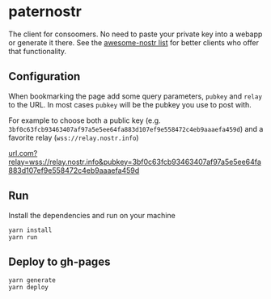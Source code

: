 # paternostr

The client for consoomers. No need to paste your private key into a webapp or generate it there.
See the [awesome-nostr list](https://github.com/aljazceru/awesome-nostr#clients) for better clients
who offer that functionality.

## Configuration

When bookmarking the page add some query parameters, `pubkey` and `relay` to the URL.
In most cases `pubkey` will be the pubkey you use to post with.

For example to choose both a public key (e.g. `3bf0c63fcb93463407af97a5e5ee64fa883d107ef9e558472c4eb9aaaefa459d`) and a favorite relay (`wss://relay.nostr.info`)

[url.com?relay=wss://relay.nostr.info&pubkey=3bf0c63fcb93463407af97a5e5ee64fa883d107ef9e558472c4eb9aaaefa459d](url.com?relay=wss://relay.nostr.info&pubkey=3bf0c63fcb93463407af97a5e5ee64fa883d107ef9e558472c4eb9aaaefa459d)

## Run

Install the dependencies and run on your machine

```
yarn install
yarn run
```

## Deploy to gh-pages

```
yarn generate
yarn deploy
```
